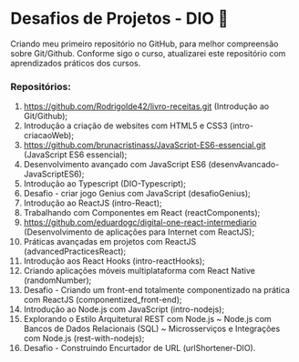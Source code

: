 # Desafios de Projetos - DIO 🚶

Criando meu primeiro repositório no GitHub, para melhor compreensão sobre Git/Github.
Conforme sigo o curso, atualizarei este repositório com aprendizados práticos dos cursos.

### Repositórios:

1. https://github.com/RodrigoIde42/livro-receitas.git (Introdução ao Git/Github);
2. Introdução a criação de websites com HTML5 e CSS3 (intro-criacaoWeb);
3. https://github.com/brunacristinass/JavaScript-ES6-essencial.git (JavaScript ES6 essencial);
4. Desenvolvimento avançado com JavaScript ES6 (desenvAvancado-JavaScriptES6);
5. Introdução ao Typescript (DIO-Typescript);
6. Desafio - criar jogo Genius com JavaScript (desafioGenius);
7. Introdução ao ReactJS (intro-React);
8. Trabalhando com Componentes em React (reactComponents);
9. https://github.com/eduardogc/digital-one-react-intermediario (Desenvolvimento de aplicações para Internet com ReactJS);
10. Práticas avançadas em projetos com ReactJS (advancedPracticesReact);
11. Introdução aos React Hooks (intro-reactHooks);
12. Criando aplicações móveis multiplataforma com React Native (randomNumber);
13. Desafio - Criando um front-end totalmente componentizado na prática com ReactJS (componentized_front-end);
14. Introdução ao Node.js com JavaScript (intro-nodejs);
15. Explorando o Estilo Arquitetural REST com Node.js ~ Node.js com Bancos de Dados Relacionais (SQL) ~ Microsserviços e Integrações com Node.js (rest-with-nodejs);
16. Desafio - Construindo Encurtador de URL (urlShortener-DIO).